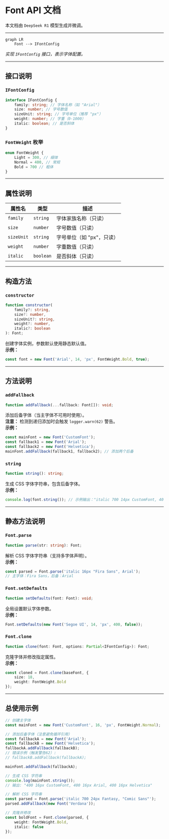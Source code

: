 # Font API 文档

本文档由 `DeepSeek R1` 模型生成并微调。

---

```mermaid
graph LR
    Font --> IFontConfig
```

_实现 `IFontConfig` 接口，表示字体配置。_

---

## 接口说明

### `IFontConfig`

```typescript
interface IFontConfig {
    family: string; // 字体名称（如 "Arial"）
    size: number; // 字号数值
    sizeUnit: string; // 字号单位（推荐 "px"）
    weight: number; // 字重（0-1000）
    italic: boolean; // 是否斜体
}
```

### `FontWeight` 枚举

```typescript
enum FontWeight {
    Light = 300, // 细体
    Normal = 400, // 常规
    Bold = 700 // 粗体
}
```

---

## 属性说明

| 属性名     | 类型      | 描述                      |
| ---------- | --------- | ------------------------- |
| `family`   | `string`  | 字体家族名称（只读）      |
| `size`     | `number`  | 字号数值（只读）          |
| `sizeUnit` | `string`  | 字号单位（如 "px"，只读） |
| `weight`   | `number`  | 字重数值（只读）          |
| `italic`   | `boolean` | 是否斜体（只读）          |

---

## 构造方法

### `constructor`

```typescript
function constructor(
    family?: string,
    size?: number,
    sizeUnit?: string,
    weight?: number,
    italic?: boolean
): Font;
```

创建字体实例，参数默认使用静态默认值。  
**示例：**

```typescript
const font = new Font('Arial', 14, 'px', FontWeight.Bold, true);
```

---

## 方法说明

### `addFallback`

```typescript
function addFallback(...fallback: Font[]): void;
```

添加后备字体（当主字体不可用时使用）。  
**注意：** 检测到递归添加时会触发 `logger.warn(62)` 警告。  
**示例：**

```typescript
const mainFont = new Font('CustomFont');
const fallback1 = new Font('Arial');
const fallback2 = new Font('Helvetica');
mainFont.addFallback(fallback1, fallback2); // 添加两个后备
```

### `string`

```typescript
function string(): string;
```

生成 CSS 字体字符串，包含后备字体。  
**示例：**

```typescript
console.log(font.string()); // 示例输出："italic 700 14px CustomFont, 400 16px Arial"
```

---

## 静态方法说明

### `Font.parse`

```typescript
function parse(str: string): Font;
```

解析 CSS 字体字符串（支持多字体声明）。  
**示例：**

```typescript
const parsed = Font.parse('italic 16px "Fira Sans", Arial');
// 主字体：Fira Sans，后备：Arial
```

### `Font.setDefaults`

```typescript
function setDefaults(font: Font): void;
```

全局设置默认字体参数。  
**示例：**

```typescript
Font.setDefaults(new Font('Segoe UI', 14, 'px', 400, false));
```

### `Font.clone`

```typescript
function clone(font: Font, options: Partial<IFontConfig>): Font;
```

克隆字体并修改指定属性。  
**示例：**

```typescript
const cloned = Font.clone(baseFont, {
    size: 18,
    weight: FontWeight.Bold
});
```

---

## 总使用示例

```typescript
// 创建主字体
const mainFont = new Font('CustomFont', 16, 'px', FontWeight.Normal);

// 添加后备字体（注意避免循环引用）
const fallbackA = new Font('Arial');
const fallbackB = new Font('Helvetica');
fallbackA.addFallback(fallbackB);
// 错误示例（触发警告62）:
// fallbackB.addFallback(fallbackA);

mainFont.addFallback(fallbackA);

// 生成 CSS 字符串
console.log(mainFont.string());
// 输出: "400 16px CustomFont, 400 16px Arial, 400 16px Helvetica"

// 解析 CSS 字符串
const parsed = Font.parse('italic 700 24px Fantasy, "Comic Sans"');
parsed.addFallback(new Font('Verdana'));

// 克隆并修改
const boldFont = Font.clone(parsed, {
    weight: FontWeight.Bold,
    italic: false
});
```
